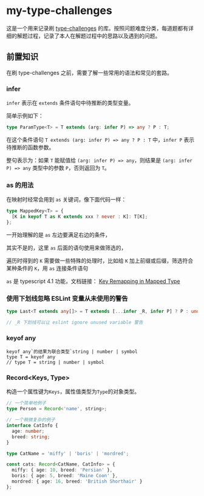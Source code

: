 # my-type-challenges

这是一个用来记录刷 [type-challenges](https://github.com/type-challenges/type-challenges) 的库。按照问题难度分类，每道题都有详细的解题过程，记录了本人在解题过程中的思路以及遇到的问题。

## 前置知识

在刷 type-challenges 之前，需要了解一些常用的语法和常见的套路。

### infer

`infer` 表示在 `extends` 条件语句中待推断的类型变量。

简单示例如下：

```typescript
type ParamType<T> = T extends (arg: infer P) => any ? P : T;
```

在这个条件语句 `T extends (arg: infer P) => any ? P : T` 中，`infer P` 表示待推断的函数参数。

整句表示为：如果 `T` 能赋值给 `(arg: infer P) => any`，则结果是 `(arg: infer P) => any` 类型中的参数 `P`，否则返回为 `T`。

### as 的用法

在映射时经常会用到 `as` 关键词，像下面代码一样：

```typescript
type MappedKey<T> = {
  [K in keyof T as K extends xxx ? never : K]: T[K];
};
```

一开始理解的是 `as` 左边要满足右边的条件，

其实不是的，这里 `as` 后面的语句使用来做筛选的，

遍历时得到的 `K` 需要做一些特殊的处理时，比如给 `K` 加上前缀或后缀，筛选符合某种条件的 `K`，用 `as` 连接条件语句

`as` 是 typescript 4.1 功能，文档链接： [Key Remapping in Mapped Type](https://www.typescriptlang.org/docs/handbook/release-notes/typescript-4-1.html#key-remapping-in-mapped-types)

### 使用下划线忽略 ESLint 变量从未使用的警告

```typescript
type Last<T extends any[]> = T extends [...infer _R, infer P] ? P : undefined;

// _R 下划线可以让 eslint ignore unused variable 警告
```

### keyof any

```
keyof any`的结果为联合类型`string | number | symbol
type T = keyof any
// type T = string | number | symbol
```

### Record<Keys, Type>

构造一个属性键为`Keys`，属性值类型为`Type`的对象类型。

```typescript
// 一个简单地例子
type Person = Record<'name', string>;

// 一个稍微复杂的例子
interface CatInfo {
  age: number;
  breed: string;
}

type CatName = 'miffy' | 'boris' | 'mordred';

const cats: Record<CatName, CatInfo> = {
  miffy: { age: 10, breed: 'Persian' },
  boris: { age: 5, breed: 'Maine Coon' },
  mordred: { age: 16, breed: 'British Shorthair' }
};
```
